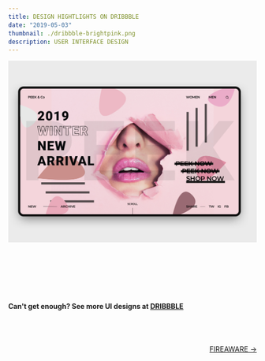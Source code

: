 ```yaml
---
title: DESIGN HIGHTLIGHTS ON DRIBBBLE
date: "2019-05-03"
thumbnail: ./dribbble-brightpink.png
description: USER INTERFACE DESIGN
---
```


<div class="kg-card kg-image-card kg-width-full">

![dribbble](./dribbble-thumbnail.png)

</div>

<div class="kg-card kg-image-card kg-width-full">
  <img alt="" src="https://cdn.dribbble.com/users/2551235/screenshots/8094791/media/aca92eb9892f6accad153fd15332b3df.png" />
</div>

<div class="kg-card kg-image-card kg-width-full">
  <img alt="" src="https://cdn.dribbble.com/users/2551235/screenshots/8276207/media/4701ed80f515f9845184278feb73becf.png" />
</div>

<div class="kg-card kg-image-card kg-width-full">
  <img alt="" src="https://cdn.dribbble.com/users/2551235/screenshots/8271352/media/1756fcb12982ae78a23dbfd20f2f480a.png" />
</div>

<div class="kg-card kg-image-card kg-width-full">
  <img alt="" src="https://cdn.dribbble.com/users/2551235/screenshots/8510839/media/dc2175bca9b2954e60c75f925007d249.png" />
</div>

<div class="kg-card kg-image-card kg-width-full">
  <img alt="" src="https://cdn.dribbble.com/users/2551235/screenshots/7918951/media/7108e61af029166bd95847b7207b7a5c.png" />
</div>

<div>

#### Can't get enough? See more UI designs at [DRIBBBLE](https://dribbble.com/simpleuiux)

</div>

<br/>
<br/>
<br/>

<div style=text-align-last:end>
  
<a href='/fireaware'>
       FIREAWARE &#8594; 
      </a>
</div>
